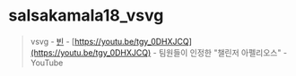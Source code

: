 # salsakamala18_vsvg
> vsvg - [빈](https://m.youtube.com/@beentrdl) - [https://youtu.be/tgy_0DHXJCQ](https://youtu.be/tgy_0DHXJCQ) - 팀원들이 인정한 "챌린저 아펠리오스" - YouTube
